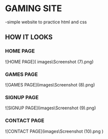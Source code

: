 # GAMING SITE
-simple website to practice html and css

## HOW IT LOOKS

### HOME PAGE
![HOME PAGE]( images\Screenshot (7).png)

### GAMES PAGE
![GAMES PAGE](images\Screenshot (8).png)

### SIGNUP PAGE
![SIGNUP PAGE](images\Screenshot (9).png)

### CONTACT PAGE
![CONTACT PAGE](images\Screenshot (10).png )